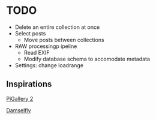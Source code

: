 # TODO

* Delete an entire collection at once
* Select posts
    * Move posts between collections
* RAW processingp ipeline
    * Read EXIF
    * Modify database schema to accomodate metadata
* Settings: change loadrange

## Inspirations

[PiGallery 2](https://bpatrik.github.io/pigallery2/)

[Damselfly](https://damselfly.info/)